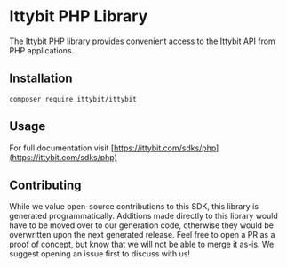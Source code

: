 # Ittybit PHP Library

The Ittybit PHP library provides convenient access to the Ittybit API from PHP applications.

## Installation

```shell
composer require ittybit/ittybit
```

## Usage

For full documentation visit [https://ittybit.com/sdks/php](https://ittybit.com/sdks/php)

## Contributing

While we value open-source contributions to this SDK, this library is generated programmatically.
Additions made directly to this library would have to be moved over to our generation code,
otherwise they would be overwritten upon the next generated release. Feel free to open a PR as
a proof of concept, but know that we will not be able to merge it as-is. We suggest opening
an issue first to discuss with us!
